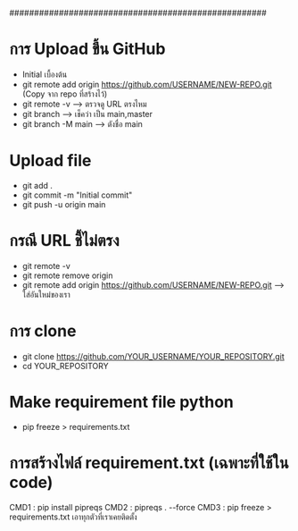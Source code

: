 ####################################################
# การ Upload ขึ้น GitHub
- Initial เบื้องต้น
- git remote add origin https://github.com/USERNAME/NEW-REPO.git   (Copy จาก repo ที่สร้างไว้)
- git remote -v         --> ตรวจดู URL ตรงไหม
- git branch            --> เช็คว่า เป็น main,master
- git branch -M main     --> ตังชื่อ main
# Upload file
- git add .
- git commit -m "Initial commit"
- git push -u origin main
# กรณี URL ชี้ไม่ตรง
- git remote -v
- git remote remove origin
- git remote add origin https://github.com/USERNAME/NEW-REPO.git       --> ใส่อันใหม่ของเรา
# การ clone
- git clone https://github.com/YOUR_USERNAME/YOUR_REPOSITORY.git
- cd YOUR_REPOSITORY
# Make requirement file python
- pip freeze > requirements.txt
# การสร้างไฟล์ requirement.txt (เฉพาะที่ใช้ใน code)
CMD1 : pip install pipreqs
CMD2 : pipreqs . --force
CMD3 : pip freeze > requirements.txt เอาทุกตัวที่เราเคยติดตั้ง
